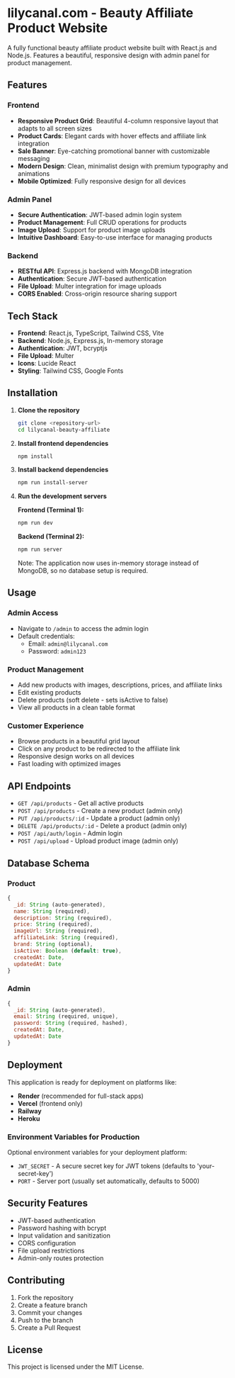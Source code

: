 # lilycanal.com - Beauty Affiliate Product Website

A fully functional beauty affiliate product website built with React.js and Node.js. Features a beautiful, responsive design with admin panel for product management.

## Features

### Frontend
- **Responsive Product Grid**: Beautiful 4-column responsive layout that adapts to all screen sizes
- **Product Cards**: Elegant cards with hover effects and affiliate link integration
- **Sale Banner**: Eye-catching promotional banner with customizable messaging
- **Modern Design**: Clean, minimalist design with premium typography and animations
- **Mobile Optimized**: Fully responsive design for all devices

### Admin Panel
- **Secure Authentication**: JWT-based admin login system
- **Product Management**: Full CRUD operations for products
- **Image Upload**: Support for product image uploads
- **Intuitive Dashboard**: Easy-to-use interface for managing products

### Backend
- **RESTful API**: Express.js backend with MongoDB integration
- **Authentication**: Secure JWT-based authentication
- **File Upload**: Multer integration for image uploads
- **CORS Enabled**: Cross-origin resource sharing support

## Tech Stack

- **Frontend**: React.js, TypeScript, Tailwind CSS, Vite
- **Backend**: Node.js, Express.js, In-memory storage
- **Authentication**: JWT, bcryptjs
- **File Upload**: Multer
- **Icons**: Lucide React
- **Styling**: Tailwind CSS, Google Fonts

## Installation

1. **Clone the repository**
   ```bash
   git clone <repository-url>
   cd lilycanal-beauty-affiliate
   ```

2. **Install frontend dependencies**
   ```bash
   npm install
   ```

3. **Install backend dependencies**
   ```bash
   npm run install-server
   ```

4. **Run the development servers**
   
   **Frontend (Terminal 1):**
   ```bash
   npm run dev
   ```
   
   **Backend (Terminal 2):**
   ```bash
   npm run server
   ```

   Note: The application now uses in-memory storage instead of MongoDB, so no database setup is required.
## Usage

### Admin Access
- Navigate to `/admin` to access the admin login
- Default credentials:
  - Email: `admin@lilycanal.com`
  - Password: `admin123`

### Product Management
- Add new products with images, descriptions, prices, and affiliate links
- Edit existing products
- Delete products (soft delete - sets isActive to false)
- View all products in a clean table format

### Customer Experience
- Browse products in a beautiful grid layout
- Click on any product to be redirected to the affiliate link
- Responsive design works on all devices
- Fast loading with optimized images

## API Endpoints

- `GET /api/products` - Get all active products
- `POST /api/products` - Create a new product (admin only)
- `PUT /api/products/:id` - Update a product (admin only)
- `DELETE /api/products/:id` - Delete a product (admin only)
- `POST /api/auth/login` - Admin login
- `POST /api/upload` - Upload product image (admin only)

## Database Schema

### Product
```javascript
{
  _id: String (auto-generated),
  name: String (required),
  description: String (required),
  price: String (required),
  imageUrl: String (required),
  affiliateLink: String (required),
  brand: String (optional),
  isActive: Boolean (default: true),
  createdAt: Date,
  updatedAt: Date
}
```

### Admin
```javascript
{
  _id: String (auto-generated),
  email: String (required, unique),
  password: String (required, hashed),
  createdAt: Date,
  updatedAt: Date
}
```

## Deployment

This application is ready for deployment on platforms like:
- **Render** (recommended for full-stack apps)
- **Vercel** (frontend only)
- **Railway**
- **Heroku**

### Environment Variables for Production
Optional environment variables for your deployment platform:
- `JWT_SECRET` - A secure secret key for JWT tokens (defaults to 'your-secret-key')
- `PORT` - Server port (usually set automatically, defaults to 5000)

## Security Features

- JWT-based authentication
- Password hashing with bcrypt
- Input validation and sanitization
- CORS configuration
- File upload restrictions
- Admin-only routes protection

## Contributing

1. Fork the repository
2. Create a feature branch
3. Commit your changes
4. Push to the branch
5. Create a Pull Request

## License

This project is licensed under the MIT License.